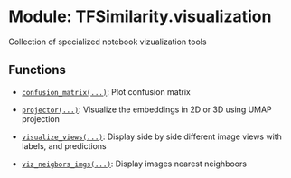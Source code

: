 # Module: TFSimilarity.visualization





Collection of specialized notebook vizualization tools



## Functions

- [`confusion_matrix(...)`](../TFSimilarity/visualization/confusion_matrix.md): Plot confusion matrix

- [`projector(...)`](../TFSimilarity/visualization/projector.md): Visualize the embeddings in 2D or 3D using UMAP projection

- [`visualize_views(...)`](../TFSimilarity/visualization/visualize_views.md): Display side by side different image views with labels, and predictions

- [`viz_neigbors_imgs(...)`](../TFSimilarity/visualization/viz_neigbors_imgs.md): Display images nearest neighboors

